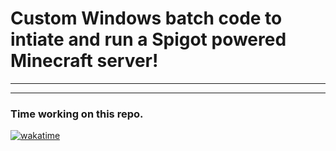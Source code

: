 # Custom Windows batch code to intiate and run a Spigot powered Minecraft server!
---
---
### Time working on this repo.
[![wakatime](https://wakatime.com/badge/github/mk5912/SpigotServerCodes.svg)](https://wakatime.com/badge/github/mk5912/SpigotServerCodes)
